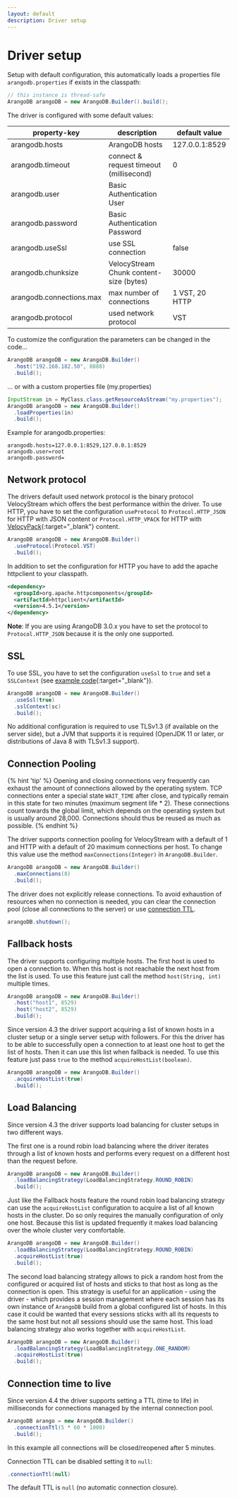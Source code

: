 ```yaml
---
layout: default
description: Driver setup
---
```

# Driver setup

Setup with default configuration, this automatically loads a properties file
`arangodb.properties` if exists in the classpath:

```Java
// this instance is thread-safe
ArangoDB arangoDB = new ArangoDB.Builder().build();
```

The driver is configured with some default values:

| property-key             | description                             | default value  |
| ------------------------ | --------------------------------------- | -------------- |
| arangodb.hosts           | ArangoDB hosts                          | 127.0.0.1:8529 |
| arangodb.timeout         | connect & request timeout (millisecond) | 0              |
| arangodb.user            | Basic Authentication User               |
| arangodb.password        | Basic Authentication Password           |
| arangodb.useSsl          | use SSL connection                      | false          |
| arangodb.chunksize       | VelocyStream Chunk content-size (bytes) | 30000          |
| arangodb.connections.max | max number of connections               | 1 VST, 20 HTTP |
| arangodb.protocol        | used network protocol                   | VST            |

To customize the configuration the parameters can be changed in the code...

```Java
ArangoDB arangoDB = new ArangoDB.Builder()
  .host("192.168.182.50", 8888)
  .build();
```

... or with a custom properties file (my.properties)

```Java
InputStream in = MyClass.class.getResourceAsStream("my.properties");
ArangoDB arangoDB = new ArangoDB.Builder()
  .loadProperties(in)
  .build();
```

Example for arangodb.properties:

```
arangodb.hosts=127.0.0.1:8529,127.0.0.1:8529
arangodb.user=root
arangodb.password=
```

## Network protocol

The drivers default used network protocol is the binary protocol VelocyStream
which offers the best performance within the driver. To use HTTP, you have to
set the configuration `useProtocol` to `Protocol.HTTP_JSON` for HTTP with JSON
content or `Protocol.HTTP_VPACK` for HTTP with
[VelocyPack](https://github.com/arangodb/velocypack/blob/master/VelocyPack.md){:target="_blank"} content.

```Java
ArangoDB arangoDB = new ArangoDB.Builder()
  .useProtocol(Protocol.VST)
  .build();
```

In addition to set the configuration for HTTP you have to add the
apache httpclient to your classpath.

```XML
<dependency>
  <groupId>org.apache.httpcomponents</groupId>
  <artifactId>httpclient</artifactId>
  <version>4.5.1</version>
</dependency>
```

**Note**: If you are using ArangoDB 3.0.x you have to set the protocol to
`Protocol.HTTP_JSON` because it is the only one supported.

## SSL

To use SSL, you have to set the configuration `useSsl` to `true` and set a `SSLContext`
(see [example code](https://github.com/arangodb/arangodb-java-driver/blob/master/src/test/java/com/arangodb/example/ssl/SslExample.java){:target="_blank"}).

```Java
ArangoDB arangoDB = new ArangoDB.Builder()
  .useSsl(true)
  .sslContext(sc)
  .build();
```

No additional configuration is required to use TLSv1.3 (if available on the
server side), but a JVM that supports it is required (OpenJDK 11 or later, or
distributions of Java 8 with TLSv1.3 support).

## Connection Pooling

{% hint 'tip' %}
Opening and closing connections very frequently can exhaust the amount of
connections allowed by the operating system. TCP connections enter a special
state `WAIT_TIME` after close, and typically remain in this state for two
minutes (maximum segment life * 2). These connections count towards the global
limit, which depends on the operating system but is usually around 28,000.
Connections should thus be reused as much as possible.
{% endhint %}

The driver supports connection pooling for VelocyStream with a default of 1 and
HTTP with a default of 20 maximum connections per host. To change this value
use the method `maxConnections(Integer)` in `ArangoDB.Builder`.

```Java
ArangoDB arangoDB = new ArangoDB.Builder()
  .maxConnections(8)
  .build();
```

The driver does not explicitly release connections. To avoid exhaustion of
resources when no connection is needed, you can clear the connection pool
(close all connections to the server) or use [connection TTL](#connection-time-to-live).

```Java
arangoDB.shutdown();
```

## Fallback hosts

The driver supports configuring multiple hosts. The first host is used to open a
connection to. When this host is not reachable the next host from the list is used.
To use this feature just call the method `host(String, int)` multiple times.

```Java
ArangoDB arangoDB = new ArangoDB.Builder()
  .host("host1", 8529)
  .host("host2", 8529)
  .build();
```

Since version 4.3 the driver support acquiring a list of known hosts in a
cluster setup or a single server setup with followers. For this the driver has
to be able to successfully open a connection to at least one host to get the
list of hosts. Then it can use this list when fallback is needed. To use this
feature just pass `true` to the method `acquireHostList(boolean)`.

```Java
ArangoDB arangoDB = new ArangoDB.Builder()
  .acquireHostList(true)
  .build();
```

## Load Balancing

Since version 4.3 the driver supports load balancing for cluster setups in
two different ways.

The first one is a round robin load balancing where the driver iterates
through a list of known hosts and performs every request on a different
host than the request before.

```Java
ArangoDB arangoDB = new ArangoDB.Builder()
  .loadBalancingStrategy(LoadBalancingStrategy.ROUND_ROBIN)
  .build();
```

Just like the Fallback hosts feature the round robin load balancing strategy
can use the `acquireHostList` configuration to acquire a list of all known hosts
in the cluster. Do so only requires the manually configuration of only one host.
Because this list is updated frequently it makes load balancing over the whole
cluster very comfortable.

```Java
ArangoDB arangoDB = new ArangoDB.Builder()
  .loadBalancingStrategy(LoadBalancingStrategy.ROUND_ROBIN)
  .acquireHostList(true)
  .build();
```

The second load balancing strategy allows to pick a random host from the
configured or acquired list of hosts and sticks to that host as long as the
connection is open. This strategy is useful for an application - using the driver -
which provides a session management where each session has its own instance of
`ArangoDB` build from a global configured list of hosts. In this case it could
be wanted that every sessions sticks with all its requests to the same host but
not all sessions should use the same host. This load balancing strategy also
works together with `acquireHostList`.

```Java
ArangoDB arangoDB = new ArangoDB.Builder()
  .loadBalancingStrategy(LoadBalancingStrategy.ONE_RANDOM)
  .acquireHostList(true)
  .build();
```

## Connection time to live

Since version 4.4 the driver supports setting a TTL (time to life) in milliseconds
for connections managed by the internal connection pool.

```Java
ArangoDB arango = new ArangoDB.Builder()
  .connectionTtl(5 * 60 * 1000)
  .build();
```

In this example all connections will be closed/reopened after 5 minutes.

Connection TTL can be disabled setting it to `null`:

```Java
.connectionTtl(null)
```

The default TTL is `null` (no automatic connection closure).
